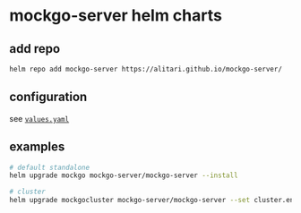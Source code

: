 # mockgo-server helm charts

## add repo

```bash
helm repo add mockgo-server https://alitari.github.io/mockgo-server/
```

## configuration

see [`values.yaml`](./values.yaml)

## examples

```bash
# default standalone
helm upgrade mockgo mockgo-server/mockgo-server --install

# cluster 
helm upgrade mockgocluster mockgo-server/mockgo-server --set cluster.enabled=true,cluster.replicas=3 --install
```

